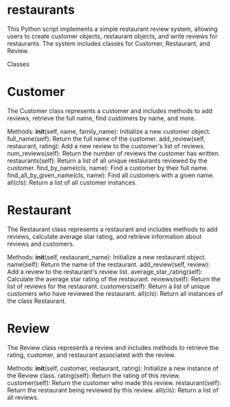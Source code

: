 # restaurants
This Python script implements a simple restaurant review system, allowing users to create customer objects, restaurant objects, and write reviews for restaurants. The system includes classes for Customer, Restaurant, and Review.

Classes
# Customer
The Customer class represents a customer and includes methods to add reviews, retrieve the full name, find customers by name, and more.

Methods:
__init__(self, name, family_name): Initialize a new customer object.
full_name(self): Return the full name of the customer.
add_review(self, restaurant, rating): Add a new review to the customer's list of reviews.
num_reviews(self): Return the number of reviews the customer has written.
restaurants(self): Return a list of all unique restaurants reviewed by the customer.
find_by_name(cls, name): Find a customer by their full name.
find_all_by_given_name(cls, name): Find all customers with a given name.
all(cls): Return a list of all customer instances.

# Restaurant
The Restaurant class represents a restaurant and includes methods to add reviews, calculate average star rating, and retrieve information about reviews and customers.

Methods:
__init__(self, restaurant_name): Initialize a new restaurant object.
name(self): Return the name of the restaurant.
add_review(self, review): Add a review to the restaurant's review list.
average_star_rating(self): Calculate the average star rating of the restaurant.
reviews(self): Return the list of reviews for the restaurant.
customers(self): Return a list of unique customers who have reviewed the restaurant.
all(cls): Return all instances of the class Restaurant.

# Review
The Review class represents a review and includes methods to retrieve the rating, customer, and restaurant associated with the review.

Methods:
__init__(self, customer, restaurant, rating): Initialize a new instance of the Review class.
rating(self): Return the rating of this review.
customer(self): Return the customer who made this review.
restaurant(self): Return the restaurant being reviewed by this review.
all(cls): Return a list of all reviews.